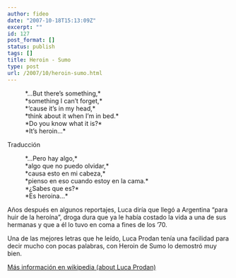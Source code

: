 ```yaml
---
author: fideo
date: "2007-10-18T15:13:09Z"
excerpt: ""
id: 127
post_format: []
status: publish
tags: []
title: Heroin - Sumo
type: post
url: /2007/10/heroin-sumo.html
---
```

<dl><dd>*…But there’s something,*</dd><dd>*something I can’t forget,*</dd><dd>*‘cause it’s in my head,*</dd><dd>*think about it when I’m in bed.*</dd><dd>*Do you know what it is?*</dd><dd>*It’s heroin…*</dd><dd> </dd><dd> </dd></dl>Traducción

<dl><dd>*…Pero hay algo,*</dd><dd>*algo que no puedo olvidar,*</dd><dd>*causa esto en mi cabeza,*</dd><dd>*pienso en eso cuando estoy en la cama.*</dd><dd>*¿Sabes que es?*</dd><dd>*Es heroina…*</dd></dl>Años después en algunos reportajes, Luca diría que llegó a Argentina “para huir de la heroína”, droga dura que ya le había costado la vida a una de sus hermanas y que a él lo tuvo en coma a fines de los ’70.

Una de las mejores letras que he leído, Luca Prodan tenía una facilidad para decir mucho con pocas palabras, con Heroin de Sumo lo demostró muy bien.

[Más información en wikipedia (about Luca Prodan)](http://es.wikipedia.org/wiki/Sumo_(banda) "Sumo (Luca Prodan)")
